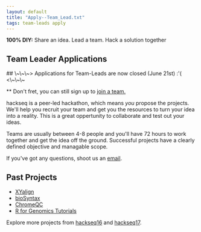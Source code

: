 ```yaml
---
layout: default
title: "Apply--Team_Lead.txt"
tags: team-leads apply
---
```


**100% DIY:** Share an idea. Lead a team. Hack a solution together

## Team Leader Applications

<div></div>
## \~\~\~> Applications for Team-Leads are now closed (June 21st) :'( <\~\~\~
<div></div>

** Don't fret, you can still sign up to [join a team.](https://hackseq.github.io/hs18/2018/03/15/participants.txt.html)

hackseq is a peer-led hackathon, which means *you* propose the projects. We'll help you recruit your team and get you the resources to turn your idea into a reality. This is a great oppertunity to collaborate and test out your ideas.

Teams are usually between 4-8 people and you'll have 72 hours to work together and get the idea off the ground. Successful projects have a clearly defined objective and managable scope.

If you've got any questions, shoot us an [email](mailto:hackseq@gmail.com).

## Past Projects

- [XYalign](https://github.com/WilsonSayresLab/XYalign)
- [bioSyntax](https://www.bioSyntax.org)
- [ChromeQC](https://github.com/bcgsc/chromeqc)
- [R for Genomics Tutorials](https://hackseq.github.io/2017_project_5/)

Explore more projects from [hackseq16](https://www.hackseq.com/hackseq16/) and [hackseq17](http://hackseq.com/hackseq17).
